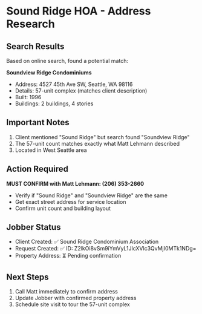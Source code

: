 # Sound Ridge HOA - Address Research

## Search Results
Based on online search, found a potential match:

**Soundview Ridge Condominiums**
- Address: 4527 45th Ave SW, Seattle, WA 98116
- Details: 57-unit complex (matches client description)
- Built: 1996
- Buildings: 2 buildings, 4 stories

## Important Notes
1. Client mentioned "Sound Ridge" but search found "Soundview Ridge"
2. The 57-unit count matches exactly what Matt Lehmann described
3. Located in West Seattle area

## Action Required
**MUST CONFIRM with Matt Lehmann: (206) 353-2660**
- Verify if "Sound Ridge" and "Soundview Ridge" are the same
- Get exact street address for service location
- Confirm unit count and building layout

## Jobber Status
- Client Created: ✅ Sound Ridge Condominium Association
- Request Created: ✅ ID: Z2lkOi8vSm9iYmVyL1JlcXVlc3QvMjI0MTk1NDg=
- Property Address: ⏳ Pending confirmation

## Next Steps
1. Call Matt immediately to confirm address
2. Update Jobber with confirmed property address
3. Schedule site visit to tour the 57-unit complex
